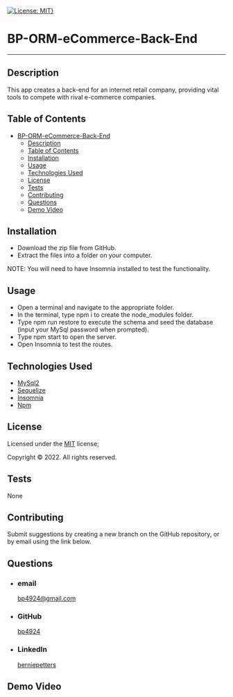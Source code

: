 [![License: MIT}](https://img.shields.io/static/v1?label=License&message=MIT&color=yellow)](https://choosealicense.com/licenses/mit/)

# BP-ORM-eCommerce-Back-End

---

## Description

This app creates a back-end for an internet retail company, providing vital tools to compete with rival e-commerce companies.

## Table of Contents

- [BP-ORM-eCommerce-Back-End](#bp-orm-ecommerce-back-end)
  - [Description](#description)
  - [Table of Contents](#table-of-contents)
  - [Installation](#installation)
  - [Usage](#usage)
  - [Technologies Used](#technologies-used)
  - [License](#license)
  - [Tests](#tests)
  - [Contributing](#contributing)
  - [Questions](#questions)
  - [Demo Video](#demo-video)

## Installation

- Download the zip file from GitHub.
- Extract the files into a folder on your computer.

NOTE: You will need to have Insomnia installed to test the functionality.

## Usage

- Open a terminal and navigate to the appropriate folder.
- In the terminal, type npm i to create the node_modules folder.
- Type npm run restore to execute the schema and seed the database (input your MySql password when prompted).
- Type npm start to open the server.
- Open Insomnia to test the routes.

## Technologies Used

- [MySql2](https://www.mysql.com)
- [Sequelize](https://sequelize.org/)
- [Insomnia](https://insomnia.rest/)
- [Npm](https://www.npmjs.com/)

## License

Licensed under the [MIT](https://choosealicense.com/licenses/mit/) license;

Copyright © 2022. All rights reserved.

## Tests

None

## Contributing

Submit suggestions by creating a new branch on the GitHub repository, or by email using the link below.

## Questions

- ### email
  <a href="mailTo: bp4924@gmail.com?subject=Hello!" alt="" >bp4924@gmail.com</a>
- ### GitHub
  [bp4924](https://github.com/bp4924)
- ### LinkedIn
  [berniepetters](https://linkedin.com/in/berniepetters)

## Demo Video
